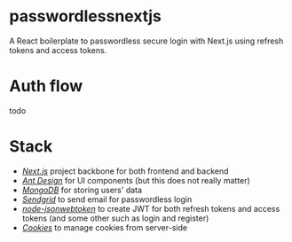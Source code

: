 # passwordlessnextjs
A React boilerplate to passwordless secure login with Next.js using refresh tokens and access tokens.



# Auth flow
todo

# Stack
- *[Next.js](https://nextjs.org/docs/api-reference/create-next-app)* project backbone for both frontend and backend
- *[Ant Design](https://ant.design/)* for UI components (but this does not really matter)
- *[MongoDB](https://www.mongodb.com/)* for storing users' data
- *[Sendgrid](https://github.com/sendgrid/sendgrid-nodejs/tree/main/packages/mail)* to send email for passwordless login
- *[node-jsonwebtoken](https://github.com/auth0/node-jsonwebtoken)* to create JWT for both refresh tokens and access tokens (and some other such as login and register)
- *[Cookies](https://github.com/jshttp/cookie)* to manage cookies from server-side
